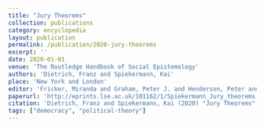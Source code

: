 ```yaml
---
title: "Jury Theorems"
collection: publications
category: encyclopedia
layout: publication
permalink: /publication/2020-jury-theorems
excerpt: ''
date: 2020-01-01
venue: 'The Routledge Handbook of Social Epistemology'
authors: 'Dietrich, Franz and Spiekermann, Kai'
place: 'New York and London'
editor: 'Fricker, Miranda and Graham, Peter J. and Henderson, Peter and Pedersen, Nikolai J.L.L.'
paperurl: 'http://eprints.lse.ac.uk/101162/1/Spiekermann_Jury_theorems.pdf'
citation: 'Dietrich, Franz and Spiekermann, Kai (2020) "Jury Theorems", in The Routledge Handbook of Social Epistemology.'
tags: ["democracy", "political-theory"]
---
```


